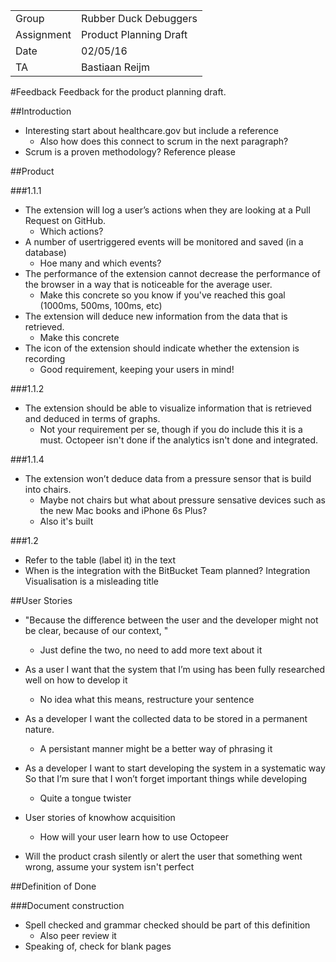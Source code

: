 |      |            |
|------|------------|
|Group | Rubber Duck Debuggers |
|Assignment|Product Planning Draft|
|Date|02/05/16|
|TA|Bastiaan Reijm|

#Feedback
Feedback for the product planning draft.

##Introduction
* Interesting start about healthcare.gov but include a reference
	* Also how does this connect to scrum in the next paragraph?
* Scrum is a proven methodology? Reference please

##Product

###1.1.1
* The extension will log a user’s actions when they are looking at a Pull Request on GitHub.	* Which actions?* A number of user­triggered events will be monitored and saved (in a database)	* Hoe many and which events?
* The performance of the extension cannot decrease the performance of the browser in a way that is noticeable for the average user.
	* Make this concrete so you know if you've reached this goal (1000ms, 500ms, 100ms, etc)
* The extension will deduce new information from the data that is retrieved.
	* Make this concrete
* The icon of the extension should indicate whether the extension is recording
	* Good requirement, keeping your users in mind!

###1.1.2
* The extension should be able to visualize information that is retrieved and deduced in terms of graphs.
	* Not your requirement per se, though if you do include this it is a must. Octopeer isn't done if the analytics isn't done and integrated.

###1.1.4
* The extension won’t deduce data from a pressure sensor that is build into chairs.
	* Maybe not chairs but what about pressure sensative devices such as the new Mac books and iPhone 6s Plus?
	* Also it's built

###1.2
* Refer to the table (label it) in the text
* When is the integration with the BitBucket Team planned? Integration Visualisation is a misleading title

##User Stories
* "Because the difference between the user and the developer might not be clear, because of our context,	"
	* Just define the two, no need to add more text about it

* As a user I want that the system that I’m using has been fully researched well on how to develop it
	* No idea what this means, restructure your sentence
	
* As a developer I want the collected data to be stored in a permanent nature.
	* A persistant manner might be a better way of phrasing it

* As a developer I want to start developing the system in a systematic way So that I’m sure that I won’t forget important things while developing
	* Quite a tongue twister

* User stories of know­how acquisition
	* How will your user learn how to use Octopeer
	
* Will the product crash silently or alert the user that something went wrong, assume your system isn't perfect
	
##Definition of Done

###Document construction
* Spell checked and grammar checked should be part of this definition
	* Also peer review it
* Speaking of, check for blank pages
 